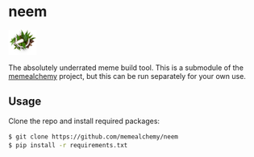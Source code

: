 # neem

<img src="item.png" height="50">

The absolutely underrated meme build tool. This is a submodule of the [memealchemy](https://github.com/memealchemy/memealchemy) project, but this can be run separately for your own use.

## Usage

Clone the repo and install required packages:
```bash
$ git clone https://github.com/memealchemy/neem
$ pip install -r requirements.txt
```

